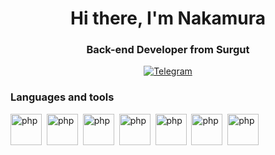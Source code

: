 <div id="header" align="center">
    <h1>Hi there, I'm  Nakamura </h1>
    <h3>Back-end Developer from Surgut</h3>
</div>

<div id="socials" align="center">
  <a href="https://t.me/iaarkle">
    <img src="https://img.shields.io/badge/Telegram-blue?style=for-the-badge&logo=telegram&logoColor=white" alt="Telegram"/>
  </a>
</div>


### Languages and tools


<img src="https://raw.githubusercontent.com/marwin1991/profile-technology-icons/refs/heads/main/icons/python.png" title="php" width="50" height="50"/>&nbsp;
<img src="https://raw.githubusercontent.com/marwin1991/profile-technology-icons/refs/heads/main/icons/flask.png" title="php" width="50" height="50"/>&nbsp;
<img src="https://raw.githubusercontent.com/marwin1991/profile-technology-icons/refs/heads/main/icons/django.png" title="php" width="50" height="50"/>&nbsp;
<img src="https://raw.githubusercontent.com/marwin1991/profile-technology-icons/refs/heads/main/icons/java.png" title="php" width="50" height="50"/>&nbsp;
<img src="https://raw.githubusercontent.com/marwin1991/profile-technology-icons/refs/heads/main/icons/spring.png" title="php" width="50" height="50"/>&nbsp;
<img src="https://raw.githubusercontent.com/marwin1991/profile-technology-icons/refs/heads/main/icons/visual_studio_code.png" title="php" width="50" height="50"/>&nbsp;
<img src="https://raw.githubusercontent.com/marwin1991/profile-technology-icons/refs/heads/main/icons/php.png" title="php" width="50" height="50"/>&nbsp;
